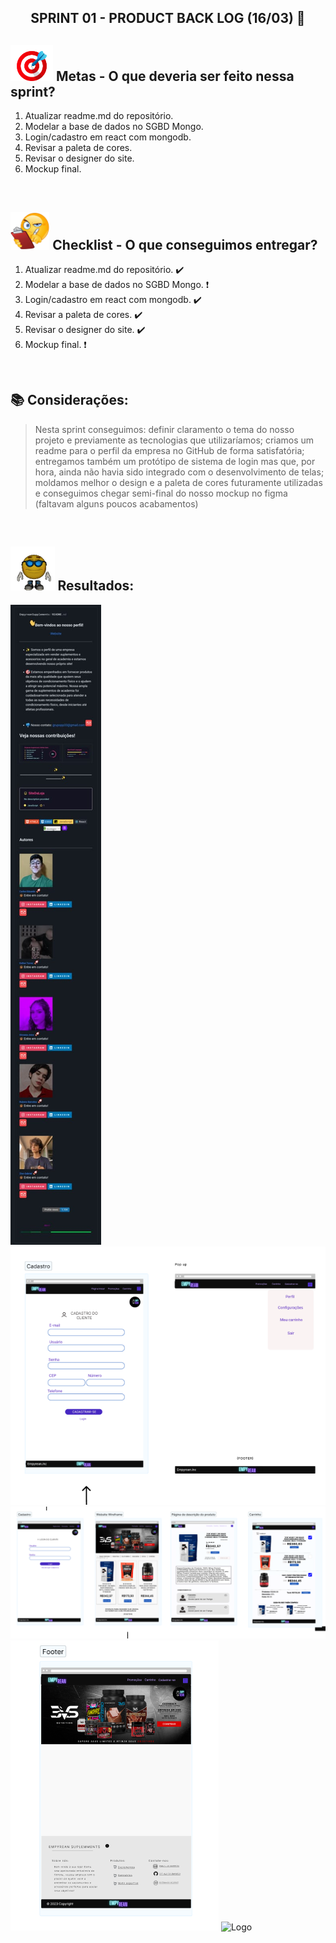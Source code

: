## <p align="center"> SPRINT 01 - PRODUCT BACK LOG (16/03) 📝 </p>

## <img src="/ReadmeProjeto/alvo.gif" alt="Logo" height="58"> Metas - O que deveria ser feito nessa sprint?

1. Atualizar readme.md do repositório. 
2. Modelar a base de dados no SGBD Mongo. 
3. Login/cadastro em react com mongodb. 
4. Revisar a paleta de cores. 
5. Revisar o designer do site.
6. Mockup final.

<br/>

## <img src="/ReadmeProjeto/emoticonDaCheckList.png" alt="Logo" height="60"> Checklist - O que conseguimos entregar?  

1. Atualizar readme.md do repositório. ✔️
2. Modelar a base de dados no SGBD Mongo. ❗
3. Login/cadastro em react com mongodb. ✔️
4. Revisar a paleta de cores. ✔️
5. Revisar o designer do site. ✔️
6. Mockup final. ❗

<br/>

## 📚 Considerações:

> Nesta sprint conseguimos: definir claramento o tema do nosso projeto e previamente as tecnologias que utilizaríamos; criamos um readme para o perfil da empresa no GitHub de forma satisfatória; entregamos também um protótipo de sistema de login mas que, por hora, ainda não havia sido integrado com o desenvolvimento de telas; moldamos melhor o design e a paleta de cores futuramente utilizadas e conseguimos chegar semi-final do nosso mockup no figma (faltavam alguns poucos acabamentos)

<br/>

## <img src="/ReadmeProjeto/resultados.gif" alt="Logo" height="70"> Resultados:
<img src="/ReadmeProjeto/nossoRep.jpg" alt="Logo" height="">
<img src="/ReadmeProjeto/figma1.PNG" alt="Logo" height="">
<img src="/ReadmeProjeto/figma2.PNG" alt="Logo" height="">
<img src="/ReadmeProjeto/figma3.PNG" alt="Logo" height="">
<img src="/ReadmeProjeto/modelagem-conceitual-1.PNG" alt="Logo" height="">
